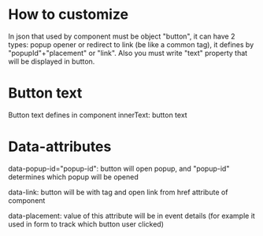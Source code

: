 # How to customize
In json that used by component must be object "button", it can have 2 types: popup opener or redirect to link (be like a common <a> tag), it defines by "popupId"+"placement" or "link". Also you must write "text" property that will be displayed in button. 

# Button text
Button text defines in component innerText: <button-component>button text</button-component>

# Data-attributes
data-popup-id="popup-id": button will open popup, and "popup-id" determines which popup will be opened

data-link: button will be with tag <a> and open link from href attribute of component

data-placement: value of this attribute  will be in event details (for example it used in form to track which button user clicked)
